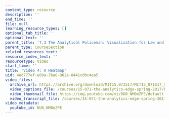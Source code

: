 ```yaml
---
content_type: resource
description: ''
end_time: ''
file: null
learning_resource_types: []
optional_tab_title: ''
optional_text: ''
parent_title: '7.3 The Analytical Policeman: Visualization for Law and Order'
parent_type: CourseSection
related_resources_text: ''
resource_index_text: ''
resourcetype: Video
start_time: ''
title: 'Video 4: A Heatmap'
uid: 4ed777ef-e89a-7ba8-862e-8441c0bc4ea5
video_files:
  archive_url: https://archive.org/download/MIT15.071S17/MIT15_071S17_Session_7.3.07_300k.mp4
  video_captions_file: /courses/15-071-the-analytics-edge-spring-2017/b485bd88d3be587485be6fe01b70dea2_DU0_NM0mZPE.vtt
  video_thumbnail_file: https://img.youtube.com/vi/DU0_NM0mZPE/default.jpg
  video_transcript_file: /courses/15-071-the-analytics-edge-spring-2017/2e47c52d771cbca493953ebccd62607d_DU0_NM0mZPE.pdf
video_metadata:
  youtube_id: DU0_NM0mZPE
---
```

